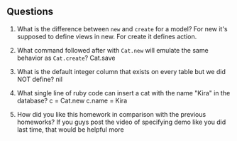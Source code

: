 ## Questions

1. What is the difference between `new` and `create` for a model?
   For new it's supposed to define views in new. For create it defines action.

2. What command followed after with `Cat.new` will emulate the same behavior as `Cat.create`?
    Cat.save

3. What is the default integer column that exists on every table but we did NOT define?
   nil

4. What single line of ruby code can insert a cat with the name "Kira" in the database?
   c = Cat.new c.name = Kira
5. How did you like this homework in comparison with the previous homeworks?
   If you guys post the video of specifying demo like you did last time, that would be helpful more